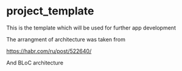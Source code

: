# project_template

This is the template which will be used for further app development

The arrangment of architecture was taken from

https://habr.com/ru/post/522640/

And BLoC architecture

